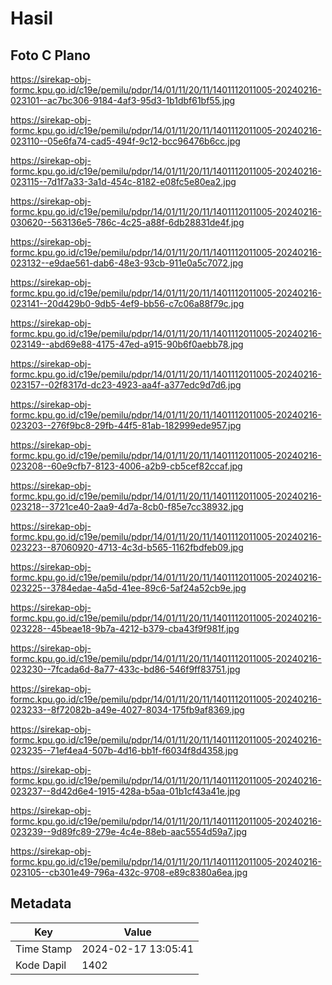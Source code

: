 # Hasil

## Foto C Plano

https://sirekap-obj-formc.kpu.go.id/c19e/pemilu/pdpr/14/01/11/20/11/1401112011005-20240216-023101--ac7bc306-9184-4af3-95d3-1b1dbf61bf55.jpg

https://sirekap-obj-formc.kpu.go.id/c19e/pemilu/pdpr/14/01/11/20/11/1401112011005-20240216-023110--05e6fa74-cad5-494f-9c12-bcc96476b6cc.jpg

https://sirekap-obj-formc.kpu.go.id/c19e/pemilu/pdpr/14/01/11/20/11/1401112011005-20240216-023115--7d1f7a33-3a1d-454c-8182-e08fc5e80ea2.jpg

https://sirekap-obj-formc.kpu.go.id/c19e/pemilu/pdpr/14/01/11/20/11/1401112011005-20240216-030620--563136e5-786c-4c25-a88f-6db28831de4f.jpg

https://sirekap-obj-formc.kpu.go.id/c19e/pemilu/pdpr/14/01/11/20/11/1401112011005-20240216-023132--e9dae561-dab6-48e3-93cb-911e0a5c7072.jpg

https://sirekap-obj-formc.kpu.go.id/c19e/pemilu/pdpr/14/01/11/20/11/1401112011005-20240216-023141--20d429b0-9db5-4ef9-bb56-c7c06a88f79c.jpg

https://sirekap-obj-formc.kpu.go.id/c19e/pemilu/pdpr/14/01/11/20/11/1401112011005-20240216-023149--abd69e88-4175-47ed-a915-90b6f0aebb78.jpg

https://sirekap-obj-formc.kpu.go.id/c19e/pemilu/pdpr/14/01/11/20/11/1401112011005-20240216-023157--02f8317d-dc23-4923-aa4f-a377edc9d7d6.jpg

https://sirekap-obj-formc.kpu.go.id/c19e/pemilu/pdpr/14/01/11/20/11/1401112011005-20240216-023203--276f9bc8-29fb-44f5-81ab-182999ede957.jpg

https://sirekap-obj-formc.kpu.go.id/c19e/pemilu/pdpr/14/01/11/20/11/1401112011005-20240216-023208--60e9cfb7-8123-4006-a2b9-cb5cef82ccaf.jpg

https://sirekap-obj-formc.kpu.go.id/c19e/pemilu/pdpr/14/01/11/20/11/1401112011005-20240216-023218--3721ce40-2aa9-4d7a-8cb0-f85e7cc38932.jpg

https://sirekap-obj-formc.kpu.go.id/c19e/pemilu/pdpr/14/01/11/20/11/1401112011005-20240216-023223--87060920-4713-4c3d-b565-1162fbdfeb09.jpg

https://sirekap-obj-formc.kpu.go.id/c19e/pemilu/pdpr/14/01/11/20/11/1401112011005-20240216-023225--3784edae-4a5d-41ee-89c6-5af24a52cb9e.jpg

https://sirekap-obj-formc.kpu.go.id/c19e/pemilu/pdpr/14/01/11/20/11/1401112011005-20240216-023228--45beae18-9b7a-4212-b379-cba43f9f981f.jpg

https://sirekap-obj-formc.kpu.go.id/c19e/pemilu/pdpr/14/01/11/20/11/1401112011005-20240216-023230--7fcada6d-8a77-433c-bd86-546f9ff83751.jpg

https://sirekap-obj-formc.kpu.go.id/c19e/pemilu/pdpr/14/01/11/20/11/1401112011005-20240216-023233--8f72082b-a49e-4027-8034-175fb9af8369.jpg

https://sirekap-obj-formc.kpu.go.id/c19e/pemilu/pdpr/14/01/11/20/11/1401112011005-20240216-023235--71ef4ea4-507b-4d16-bb1f-f6034f8d4358.jpg

https://sirekap-obj-formc.kpu.go.id/c19e/pemilu/pdpr/14/01/11/20/11/1401112011005-20240216-023237--8d42d6e4-1915-428a-b5aa-01b1cf43a41e.jpg

https://sirekap-obj-formc.kpu.go.id/c19e/pemilu/pdpr/14/01/11/20/11/1401112011005-20240216-023239--9d89fc89-279e-4c4e-88eb-aac5554d59a7.jpg

https://sirekap-obj-formc.kpu.go.id/c19e/pemilu/pdpr/14/01/11/20/11/1401112011005-20240216-023105--cb301e49-796a-432c-9708-e89c8380a6ea.jpg


## Metadata

| Key        | Value               |
| ---------- | ------------------- |
| Time Stamp | 2024-02-17 13:05:41 |
| Kode Dapil | 1402                |



